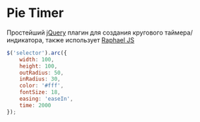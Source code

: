 Pie Timer
=========

Простейший [jQuery](http://jquery.com "jQuery") плагин для создания кругового таймера/индикатора, также использует [Raphael JS](http://raphaeljs.com "Raphael JS")


```javascript
$('selector').arc({
	width: 100,
	height: 100,
	outRadius: 50,
	inRadius: 30,
	color: '#fff',
	fontSize: 18,
	easing: 'easeIn',
	time: 2000
});
```